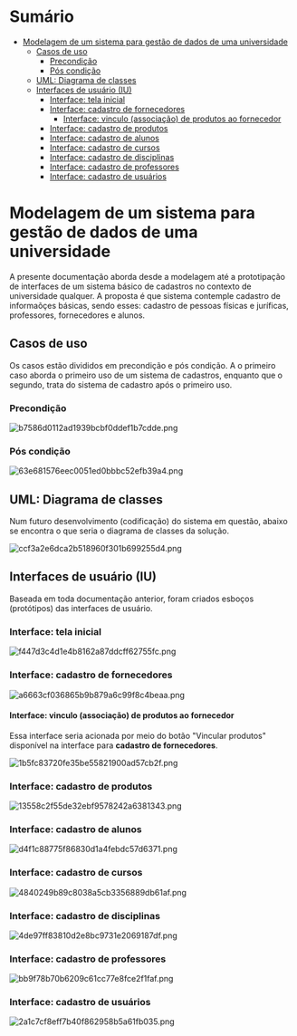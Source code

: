 # Sumário
- [Modelagem de um sistema para gestão de dados de uma universidade](#modelagem-de-um-sistema-para-gest%C3%A3o-de-dados-de-uma-universidade)
    - [Casos de uso](#casos-de-uso)
        - [Precondição](#precondi%C3%A7%C3%A3o)
        - [Pós condição](#p%C3%B3s-condi%C3%A7%C3%A3o)
	- [UML: Diagrama de classes](#uml-diagrama-de-classes)
 	- [Interfaces de usuário (IU)](#interfaces-de-usu%C3%A1rio-iu)
        - [Interface: tela inicial](#interface-tela-inicial)
        - [Interface: cadastro de fornecedores](#interface-cadastro-de-fornecedores)
        	- [Interface: vinculo (associação) de produtos ao fornecedor](#interface-vinculo-associa%C3%A7%C3%A3o-de-produtos-ao-fornecedor)
        - [Interface: cadastro de produtos](#interface-cadastro-de-produtos)
        - [Interface: cadastro de alunos](#interface-cadastro-de-alunos)
        - [Interface: cadastro de cursos](#interface-cadastro-de-cursos)
        - [Interface: cadastro de disciplinas](#interface-cadastro-de-disciplinas)
        - [Interface: cadastro de professores](#interface-cadastro-de-professores)
        - [Interface: cadastro de usuários](#interface-cadastro-de-usu%C3%A1rios)
   
# Modelagem de um sistema para gestão de dados de uma universidade

A presente documentação aborda desde a modelagem até a prototipação de interfaces de um sistema básico de cadastros no contexto de universidade qualquer. A proposta é que sistema contemple cadastro de informaõçes básicas, sendo esses: cadastro de pessoas físicas e juríficas, professores, fornecedores e alunos.

## Casos de uso

Os casos estão divididos em precondição e pós condição. A o primeiro caso aborda o primeiro uso de um sistema de cadastros, enquanto que o segundo, trata do sistema de cadastro após o primeiro uso.

### Precondição

![b7586d0112ad1939bcbf0ddef1b7cdde.png](_resources/b7586d0112ad1939bcbf0ddef1b7cdde.png)

### Pós condição

![63e681576eec0051ed0bbbc52efb39a4.png](_resources/63e681576eec0051ed0bbbc52efb39a4.png)

## UML: Diagrama de classes

Num futuro desenvolvimento (codificação) do sistema em questão, abaixo se encontra o que seria o diagrama de classes da solução.

![ccf3a2e6dca2b518960f301b699255d4.png](_resources/ccf3a2e6dca2b518960f301b699255d4.png)

## Interfaces de usuário (IU)

Baseada em toda documentação anterior, foram criados esboços (protótipos) das interfaces de usuário.

### Interface: tela inicial

![f447d3c4d1e4b8162a87ddcff62755fc.png](_resources/f447d3c4d1e4b8162a87ddcff62755fc.png)

### Interface: cadastro de fornecedores

![a6663cf036865b9b879a6c99f8c4beaa.png](_resources/a6663cf036865b9b879a6c99f8c4beaa.png)

#### Interface: vinculo (associação) de produtos ao fornecedor

Essa interface seria acionada por meio do botão "Vincular produtos" disponível na interface para **cadastro de fornecedores**.

![1b5fc83720fe35be55821900ad57cb2f.png](_resources/1b5fc83720fe35be55821900ad57cb2f.png)

### Interface: cadastro de produtos

![13558c2f55de32ebf9578242a6381343.png](_resources/13558c2f55de32ebf9578242a6381343.png)

### Interface: cadastro de alunos

![d4f1c88775f86830d1a4febdc57d6371.png](_resources/d4f1c88775f86830d1a4febdc57d6371.png)

### Interface: cadastro de cursos

![4840249b89c8038a5cb3356889db61af.png](_resources/4840249b89c8038a5cb3356889db61af.png)

### Interface: cadastro de disciplinas

![4de97ff83810d2e8bc9731e2069187df.png](_resources/4de97ff83810d2e8bc9731e2069187df.png)

### Interface: cadastro de professores

![bb9f78b70b6209c61cc77e8fce2f1faf.png](_resources/bb9f78b70b6209c61cc77e8fce2f1faf.png)

### Interface: cadastro de usuários

![2a1c7cf8eff7b40f862958b5a61fb035.png](_resources/2a1c7cf8eff7b40f862958b5a61fb035.png)




